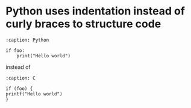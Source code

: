 # Python uses indentation instead of curly braces to structure code

```{code-block}
:caption: Python

if foo:
    print("Hello world")
```

instead of
```{code-block}
:caption: C

if (foo) {
printf("Hello world")
}
```

